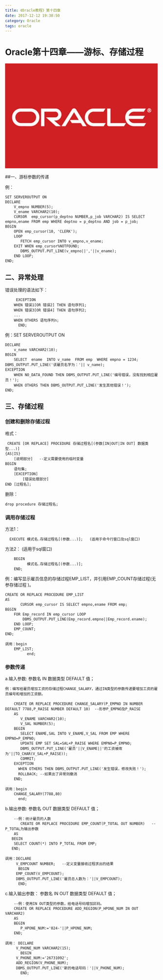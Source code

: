 ```yaml
---
title: 《Oracle教程》第十四章
date: 2017-12-12 19:38:50
category: Oracle
tags: oracle
---
```

# Oracle第十四章——游标、存储过程


![](https://github.com/No-Sky/storage/raw/master/images/Logo/OracleLogo1.jpg)

 <!-- more -->
##一、游标参数的传递

例：

	SET SERVEROUTPUT ON
    DECLARE
        V_empno NUMBER(5);
		V_ename VARCHAR2(10);
    	CURSOR 	emp_cursor(p_deptno NUMBER,p_job VARCHAR2) IS SELECT empno,ename FROM emp WHERE	deptno = p_deptno AND job = p_job;
    BEGIN
	 	OPEN emp_cursor(10, 'CLERK');
	  	LOOP
	  	   FETCH emp_cursor INTO v_empno,v_ename;
	  	EXIT WHEN emp_cursor%NOTFOUND;
	  	   DBMS_OUTPUT.PUT_LINE(v_empno||','||v_ename);
		END LOOP;
    END; 

## 二、异常处理

错误处理的语法如下：

	     EXCEPTION
		WHEN 错误1[OR 错误2] THEN 语句序列1;
		WHEN 错误3[OR 错误4] THEN 语句序列2;
		...
		WHEN OTHERS 语句序列n;
	      END;

例：SET SERVEROUTPUT ON

    DECLARE
        v_name VARCHAR2(10);
    BEGIN
        SELECT	ename  INTO v_name  FROM emp  WHERE	empno = 1234;
	DBMS_OUTPUT.PUT_LINE('该雇员名字为：'|| v_name);
	EXCEPTION
  		WHEN NO_DATA_FOUND THEN	DBMS_OUTPUT.PUT_LINE('编号错误，没有找到相应雇员！');
  		WHEN OTHERS THEN DBMS_OUTPUT.PUT_LINE('发生其他错误！');
    END;

## 三、存储过程

### 创建和删除存储过程

格式： 

	 CREATE [OR REPLACE] PROCEDURE 存储过程名[(参数[IN|OUT|IN OUT] 数据类型...)]
	{AS|IS}
		[说明部分]   --定义需要使用的临时变量
	BEGIN
		语句集;
		[EXCEPTION]
		    [错误处理部分]
	END [过程名];

删除：  

	drop procedure 存储过程名;

### 调用存储过程

   方法1：   

	  EXECUTE 模式名.存储过程名[(参数...)];   (适用于命今行窗口及sql窗口)

   方法2： (适用于sql窗口)

		BEGIN
		      模式名.存储过程名[(参数...)];
		END;

  例：编写显示雇员信息的存储过程EMP_LIST，并引用EMP_COUNT存储过程(无参存储过程 )。

	CREATE OR REPLACE PROCEDURE EMP_LIST
	AS
 	       CURSOR emp_cursor IS SELECT empno,ename FROM emp;
	BEGIN
		FOR Emp_record IN emp_cursor LOOP   
 			DBMS_OUTPUT.PUT_LINE(Emp_record.empno||Emp_record.ename);
		END LOOP;
		EMP_COUNT;
	END;

	调用：begin
		EMP_LIST;
              end;
		
### 参数传递

  a.输入参数: 参数名  IN 数据类型 DEFAULT 值；

  	例：编写给雇员增加工资的存储过程CHANGE_SALARY，通过IN类型的参数传递要增加工资的雇员编号和增加的工资额。

		CREATE OR REPLACE PROCEDURE CHANGE_SALARY(P_EMPNO IN NUMBER DEFAULT 7788,P_RAISE NUMBER DEFAULT 10)  --形参P_EMPNO及P_RAISE
		AS
		   V_ENAME VARCHAR2(10);
		   V_SAL NUMBER(5);
		BEGIN
 		   SELECT ENAME,SAL INTO V_ENAME,V_SAL FROM EMP WHERE EMPNO=P_EMPNO;
		   UPDATE EMP SET SAL=SAL+P_RAISE WHERE EMPNO=P_EMPNO;
		   DBMS_OUTPUT.PUT_LINE('雇员'||V_ENAME||'的工资被改为'||TO_CHAR(V_SAL+P_RAISE));
		   COMMIT;
		EXCEPTION
		  WHEN OTHERS THEN DBMS_OUTPUT.PUT_LINE('发生错误，修改失败！');
		  ROLLBACK; --如果出了异常则撤消
		END;

	调用：begin
		CHANGE_SALARY(7788,80)
	      end;

  b.输出参数: 参数名 OUT 数据类型 DEFAULT  值；

        --例：统计雇员的人数
           CREATE OR REPLACE PROCEDURE EMP_COUNT(P_TOTAL OUT NUMBER)   --P_TOTAL为输出参数
		AS
	   BEGIN
		SELECT COUNT(*) INTO P_TOTAL FROM EMP;
	   END;

	调用：DECLARE
		 V_EMPCOUNT NUMBER;   --定义变量接收过程求出的结果
	      BEGIN
		 EMP_COUNT(V_EMPCOUNT);
		 DBMS_OUTPUT.PUT_LINE('雇员总人数为：'||V_EMPCOUNT);
	      END;
  
  c.输入输出参数： 参数名  IN OUT   数据类型   DEFAULT   值；

		--例：使用IN OUT类型的参数，给电话号码增加区码。
		CREATE OR REPLACE PROCEDURE ADD_REGION(P_HPONE_NUM IN OUT VARCHAR2)
		AS
		BEGIN
		   P_HPONE_NUM:='024-'||P_HPONE_NUM;
		END;

	调用： DECLARE
		 V_PHONE_NUM VARCHAR2(15);
	       BEGIN
		 V_PHONE_NUM:='26731092';
   		 ADD_REGION(V_PHONE_NUM);
		 DBMS_OUTPUT.PUT_LINE('新的电话号码：'||V_PHONE_NUM);
	       END;
